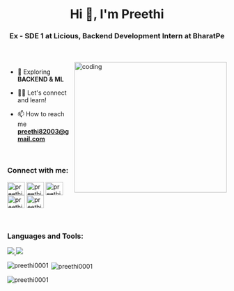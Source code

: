 <h1 align="center">Hi 👋, I'm Preethi</h1>
<h3 align="center"> Ex - SDE 1 at Licious, Backend Development Intern at BharatPe</h3>
<br><br>

<img align="right"  src="https://user-images.githubusercontent.com/74038190/236119160-976a0405-caa7-470c-9356-16d43402ea0a.gif" width="350" height="300" alt="coding" />


- 💬 Exploring **BACKEND & ML**
  
- 👨‍💻 Let's connect and learn!
  
- 📫 How to reach me **preethi82003@gmail.com**

 <br>


<h3 align="left">Connect with me:</h3>
<p align="left">
<a href="https://linkedin.com/in/preethi a" target="blank"><img align="center" src="https://raw.githubusercontent.com/rahuldkjain/github-profile-readme-generator/master/src/images/icons/Social/linked-in-alt.svg" alt="preethi a" height="30" width="40" /></a>
<a href="https://instagram.com/preethi_ag_" target="blank"><img align="center" src="https://raw.githubusercontent.com/rahuldkjain/github-profile-readme-generator/master/src/images/icons/Social/instagram.svg" alt="preethi_ag_" height="30" width="40" /></a>
<a href="https://www.hackerrank.com/preethi82003" target="blank"><img align="center" src="https://raw.githubusercontent.com/rahuldkjain/github-profile-readme-generator/master/src/images/icons/Social/hackerrank.svg" alt="preethi82003" height="30" width="40" /></a>
<a href="https://www.leetcode.com/preethiachyutha" target="blank"><img align="center" src="https://raw.githubusercontent.com/rahuldkjain/github-profile-readme-generator/master/src/images/icons/Social/leet-code.svg" alt="preethiachyutha" height="30" width="40" /></a>
<a href="https://auth.geeksforgeeks.org/user/preethi82003" target="blank"><img align="center" src="https://raw.githubusercontent.com/rahuldkjain/github-profile-readme-generator/master/src/images/icons/Social/geeks-for-geeks.svg" alt="preethi82003" height="30" width="40" /></a>
</p>

<br>
<h3 align="left">Languages and Tools:</h3>

<p >
  <a href="https://skillicons.dev">
    <img src="https://skillicons.dev/icons?i=java,spring,mysql,redis,postman,github,git" />
    <img src="https://skillicons.dev/icons?i=kafka,python,cpp,html,css,js,sentry" />
  </a>
</p>


<p><img align="left" src="https://github-readme-stats.vercel.app/api/top-langs?username=preethi0001&show_icons=true&locale=en&layout=compact" alt="preethi0001" /></p>


<p>&nbsp;<img align="center" src="https://github-readme-stats.vercel.app/api?username=preethi0001&show_icons=true&locale=en" alt="preethi0001" /></p>

<p align="left"> <img src="https://komarev.com/ghpvc/?username=preethi0001&label=Profile%20views&color=0e75b6&style=flat" alt="preethi0001" /> </p>



